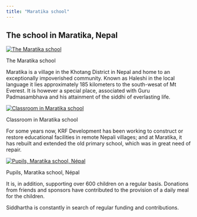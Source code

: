 ```yaml
---
title: "Maratika school"
---
```


##  The school in Maratika, Nepal 

[ ![The Maratika school](/images/img_marakita_vue-150x150.jpg) ](/images/img_marakita_vue.jpg)

The Maratika school 

Maratika is a village in the Khotang District in Nepal and home to an exceptionally impoverished community. Known as Haleshi in the local language it lies approximately 185 kilometers to the south-wesat of Mt Everest. It is however a special place, associated with Guru Padmasambhava and his attainment of the siddhi of everlasting life. 

[ ![Classroom in Maratika school](/images/img_marakita_cours-150x150.jpg) ](/images/img_marakita_cours.jpg)

Classroom in Maratika school 

For some years now, KRF Development has been working to construct or restore educational facilities in remote Nepali villages; and at Maratika, it has rebuilt and extended the old primary school, which was in great need of repair. 

[ ![Pupils, Maratika school, Népal](/images/img_marakita_eleves-150x150.jpg) ](/images/img_marakita_eleves.jpg)

Pupils, Maratika school, Népal 

It is, in addition, supporting over 600 children on a regular basis. Donations from friends and sponsors have contributed to the provision of a daily meal for the children. 

Siddhartha is constantly in search of regular funding and contributions. 
